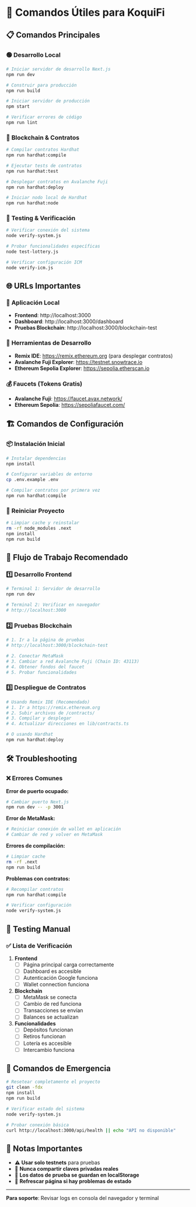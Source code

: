 # 🚀 Comandos Útiles para KoquiFi

## 📋 **Comandos Principales**

### 🟢 **Desarrollo Local**
```bash
# Iniciar servidor de desarrollo Next.js
npm run dev

# Construir para producción
npm run build

# Iniciar servidor de producción
npm start

# Verificar errores de código
npm run lint
```

### 🔗 **Blockchain & Contratos**
```bash
# Compilar contratos Hardhat
npm run hardhat:compile

# Ejecutar tests de contratos
npm run hardhat:test

# Desplegar contratos en Avalanche Fuji
npm run hardhat:deploy

# Iniciar nodo local de Hardhat
npm run hardhat:node
```

### 🧪 **Testing & Verificación**
```bash
# Verificar conexión del sistema
node verify-system.js

# Probar funcionalidades específicas
node test-lottery.js

# Verificar configuración ICM
node verify-icm.js
```

## 🌐 **URLs Importantes**

### 📱 **Aplicación Local**
- **Frontend**: http://localhost:3000
- **Dashboard**: http://localhost:3000/dashboard
- **Pruebas Blockchain**: http://localhost:3000/blockchain-test

### 🔧 **Herramientas de Desarrollo**
- **Remix IDE**: https://remix.ethereum.org (para desplegar contratos)
- **Avalanche Fuji Explorer**: https://testnet.snowtrace.io
- **Ethereum Sepolia Explorer**: https://sepolia.etherscan.io

### 💰 **Faucets (Tokens Gratis)**
- **Avalanche Fuji**: https://faucet.avax.network/
- **Ethereum Sepolia**: https://sepoliafaucet.com/

## 🏗️ **Comandos de Configuración**

### 📦 **Instalación Inicial**
```bash
# Instalar dependencias
npm install

# Configurar variables de entorno
cp .env.example .env

# Compilar contratos por primera vez
npm run hardhat:compile
```

### 🔄 **Reiniciar Proyecto**
```bash
# Limpiar cache y reinstalar
rm -rf node_modules .next
npm install
npm run build
```

## 🎯 **Flujo de Trabajo Recomendado**

### 1️⃣ **Desarrollo Frontend**
```bash
# Terminal 1: Servidor de desarrollo
npm run dev

# Terminal 2: Verificar en navegador
# http://localhost:3000
```

### 2️⃣ **Pruebas Blockchain**
```bash
# 1. Ir a la página de pruebas
# http://localhost:3000/blockchain-test

# 2. Conectar MetaMask
# 3. Cambiar a red Avalanche Fuji (Chain ID: 43113)
# 4. Obtener fondos del faucet
# 5. Probar funcionalidades
```

### 3️⃣ **Despliegue de Contratos**
```bash
# Usando Remix IDE (Recomendado)
# 1. Ir a https://remix.ethereum.org
# 2. Subir archivos de /contracts/
# 3. Compilar y desplegar
# 4. Actualizar direcciones en lib/contracts.ts

# O usando Hardhat
npm run hardhat:deploy
```

## 🛠️ **Troubleshooting**

### ❌ **Errores Comunes**

**Error de puerto ocupado:**
```bash
# Cambiar puerto Next.js
npm run dev -- -p 3001
```

**Error de MetaMask:**
```bash
# Reiniciar conexión de wallet en aplicación
# Cambiar de red y volver en MetaMask
```

**Errores de compilación:**
```bash
# Limpiar cache
rm -rf .next
npm run build
```

**Problemas con contratos:**
```bash
# Recompilar contratos
npm run hardhat:compile

# Verificar configuración
node verify-system.js
```

## 📱 **Testing Manual**

### ✅ **Lista de Verificación**

1. **Frontend**
   - [ ] Página principal carga correctamente
   - [ ] Dashboard es accesible
   - [ ] Autenticación Google funciona
   - [ ] Wallet connection funciona

2. **Blockchain**
   - [ ] MetaMask se conecta
   - [ ] Cambio de red funciona
   - [ ] Transacciones se envían
   - [ ] Balances se actualizan

3. **Funcionalidades**
   - [ ] Depósitos funcionan
   - [ ] Retiros funcionan
   - [ ] Lotería es accesible
   - [ ] Intercambio funciona

## 🚨 **Comandos de Emergencia**

```bash
# Resetear completamente el proyecto
git clean -fdx
npm install
npm run build

# Verificar estado del sistema
node verify-system.js

# Probar conexión básica
curl http://localhost:3000/api/health || echo "API no disponible"
```

## 📝 **Notas Importantes**

- ⚠️ **Usar solo testnets** para pruebas
- 🔐 **Nunca compartir claves privadas reales**
- 💾 **Los datos de prueba se guardan en localStorage**
- 🔄 **Refrescar página si hay problemas de estado**

---

**Para soporte**: Revisar logs en consola del navegador y terminal
